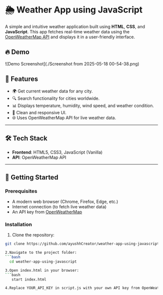 # 🌦️ Weather App using JavaScript

A simple and intuitive weather application built using **HTML**, **CSS**, and **JavaScript**. This app fetches real-time weather data using the [OpenWeatherMap API](https://openweathermap.org/api) and displays it in a user-friendly interface.

## 🔥 Demo

![Demo Screenshot](./Screenshot from 2025-05-18 00-54-38.png)

## 🚀 Features

- 🌍 Get current weather data for any city.
- 🔍 Search functionality for cities worldwide.
- 📊 Displays temperature, humidity, wind speed, and weather condition.
- 🎨 Clean and responsive UI.
- 🌐 Uses OpenWeatherMap API for live weather data.

---

## 🛠️ Tech Stack

- **Frontend**: HTML5, CSS3, JavaScript (Vanilla)
- **API**: OpenWeatherMap API

---

## 🧰 Getting Started

### Prerequisites

- A modern web browser (Chrome, Firefox, Edge, etc.)
- Internet connection (to fetch live weather data)
- An API key from [OpenWeatherMap](https://openweathermap.org/api)

### Installation

1. Clone the repository:

```bash
git clone https://github.com/ayushhCreator/weather-app-using-javascript.git

2.Navigate to the project folder:
```bash
  cd weather-app-using-javascript

3.Open index.html in your browser:
```bash
   start index.html

4.Replace YOUR_API_KEY in script.js with your own API key from OpenWeatherMap.






